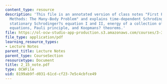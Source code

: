 ```yaml
---
content_type: resource
description: 'This file is an annotated version of class notes "First Principles Energy
  Methods: The Many-Body Problem" and explains time-dependent Schrodinger?s equation,
  stationary Schrodinger?s equation I and II, energy of a collection of atoms, Hartree
  equations, Pauli principle, and Koopmans? theorems.'
file: https://ol-ocw-studio-app-production.s3.amazonaws.com/courses/3-320-atomistic-computer-modeling-of-materials-sma-5107-spring-2005/8199ab9fd03161cdcf237e5c4cbfce49_2_15_note.pdf
file_type: application/pdf
learning_resource_types:
- Lecture Notes
parent_title: Lecture Notes
parent_type: CourseSection
resourcetype: Document
title: 2_15_note.pdf
type: OCWFile
uid: 8199ab9f-d031-61cd-cf23-7e5c4cbfce49
---
```

